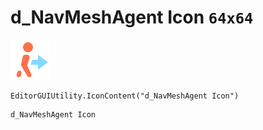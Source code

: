 # d_NavMeshAgent Icon `64x64`
<img src="/img/d_NavMeshAgent%20Icon.png" width=64 height=64>

``` CSharp
EditorGUIUtility.IconContent("d_NavMeshAgent Icon")
```
```
d_NavMeshAgent Icon
```
